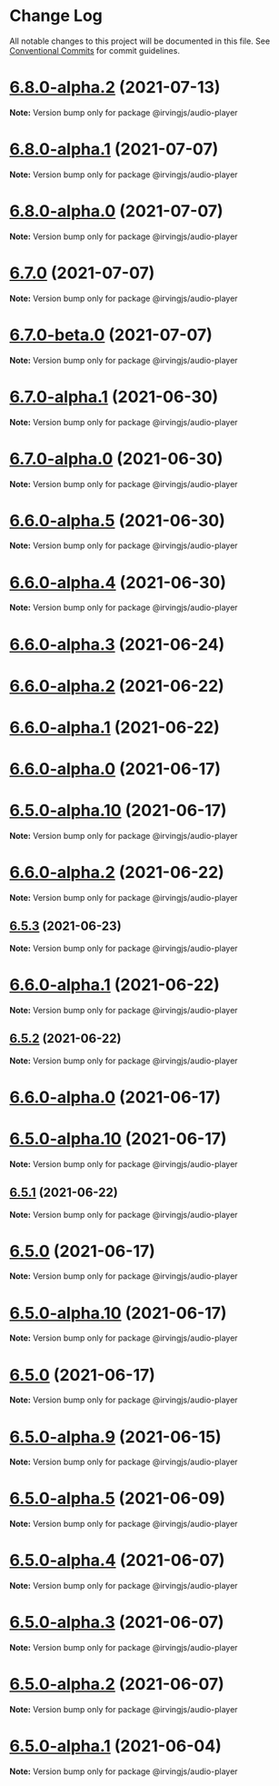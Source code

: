 # Change Log

All notable changes to this project will be documented in this file.
See [Conventional Commits](https://conventionalcommits.org) for commit guidelines.

# [6.8.0-alpha.2](https://github.com/alleyinteractive/irving/packages/audio-player/compare/v6.8.0-alpha.1...v6.8.0-alpha.2) (2021-07-13)

**Note:** Version bump only for package @irvingjs/audio-player





# [6.8.0-alpha.1](https://github.com/alleyinteractive/irving/packages/audio-player/compare/v6.8.0-alpha.0...v6.8.0-alpha.1) (2021-07-07)

**Note:** Version bump only for package @irvingjs/audio-player





# [6.8.0-alpha.0](https://github.com/alleyinteractive/irving/packages/audio-player/compare/v6.7.0...v6.8.0-alpha.0) (2021-07-07)

**Note:** Version bump only for package @irvingjs/audio-player





# [6.7.0](https://github.com/alleyinteractive/irving/packages/audio-player/compare/v6.7.0-beta.0...v6.7.0) (2021-07-07)

**Note:** Version bump only for package @irvingjs/audio-player





# [6.7.0-beta.0](https://github.com/alleyinteractive/irving/packages/audio-player/compare/v6.7.0-alpha.3...v6.7.0-beta.0) (2021-07-07)

**Note:** Version bump only for package @irvingjs/audio-player





# [6.7.0-alpha.1](https://github.com/alleyinteractive/irving/packages/audio-player/compare/v6.7.0-alpha.0...v6.7.0-alpha.1) (2021-06-30)

**Note:** Version bump only for package @irvingjs/audio-player





# [6.7.0-alpha.0](https://github.com/alleyinteractive/irving/packages/audio-player/compare/v6.6.0-alpha.5...v6.7.0-alpha.0) (2021-06-30)

**Note:** Version bump only for package @irvingjs/audio-player





# [6.6.0-alpha.5](https://github.com/alleyinteractive/irving/packages/audio-player/compare/v6.6.0-alpha.4...v6.6.0-alpha.5) (2021-06-30)

**Note:** Version bump only for package @irvingjs/audio-player





# [6.6.0-alpha.4](https://github.com/alleyinteractive/irving/packages/audio-player/compare/v6.6.0-alpha.3...v6.6.0-alpha.4) (2021-06-30)

**Note:** Version bump only for package @irvingjs/audio-player





# [6.6.0-alpha.3](https://github.com/alleyinteractive/irving/packages/audio-player/compare/v6.5.3...v6.6.0-alpha.3) (2021-06-24)



# [6.6.0-alpha.2](https://github.com/alleyinteractive/irving/packages/audio-player/compare/v6.5.1...v6.6.0-alpha.2) (2021-06-22)



# [6.6.0-alpha.1](https://github.com/alleyinteractive/irving/packages/audio-player/compare/v6.6.0-alpha.0...v6.6.0-alpha.1) (2021-06-22)



# [6.6.0-alpha.0](https://github.com/alleyinteractive/irving/packages/audio-player/compare/v6.5.0...v6.6.0-alpha.0) (2021-06-17)



# [6.5.0-alpha.10](https://github.com/alleyinteractive/irving/packages/audio-player/compare/v6.5.0-alpha.9...v6.5.0-alpha.10) (2021-06-17)

**Note:** Version bump only for package @irvingjs/audio-player





# [6.6.0-alpha.2](https://github.com/alleyinteractive/irving/packages/audio-player/compare/v6.6.0-alpha.1...v6.6.0-alpha.2) (2021-06-22)

**Note:** Version bump only for package @irvingjs/audio-player
## [6.5.3](https://github.com/alleyinteractive/irving/packages/audio-player/compare/v6.5.2...v6.5.3) (2021-06-23)

**Note:** Version bump only for package @irvingjs/audio-player





# [6.6.0-alpha.1](https://github.com/alleyinteractive/irving/packages/audio-player/compare/v6.6.0-alpha.0...v6.6.0-alpha.1) (2021-06-22)

**Note:** Version bump only for package @irvingjs/audio-player
## [6.5.2](https://github.com/alleyinteractive/irving/packages/audio-player/compare/v6.5.1...v6.5.2) (2021-06-22)

**Note:** Version bump only for package @irvingjs/audio-player





# [6.6.0-alpha.0](https://github.com/alleyinteractive/irving/packages/audio-player/compare/v6.5.0...v6.6.0-alpha.0) (2021-06-17)



# [6.5.0-alpha.10](https://github.com/alleyinteractive/irving/packages/audio-player/compare/v6.5.0-alpha.9...v6.5.0-alpha.10) (2021-06-17)

**Note:** Version bump only for package @irvingjs/audio-player
## [6.5.1](https://github.com/alleyinteractive/irving/packages/audio-player/compare/v6.5.0...v6.5.1) (2021-06-22)

**Note:** Version bump only for package @irvingjs/audio-player





# [6.5.0](https://github.com/alleyinteractive/irving/packages/audio-player/compare/v6.5.0-alpha.9...v6.5.0) (2021-06-17)

**Note:** Version bump only for package @irvingjs/audio-player





# [6.5.0-alpha.10](https://github.com/alleyinteractive/irving/packages/audio-player/compare/v6.5.0-alpha.9...v6.5.0-alpha.10) (2021-06-17)

**Note:** Version bump only for package @irvingjs/audio-player
# [6.5.0](https://github.com/alleyinteractive/irving/packages/audio-player/compare/v6.5.0-alpha.9...v6.5.0) (2021-06-17)

**Note:** Version bump only for package @irvingjs/audio-player

# [6.5.0-alpha.9](https://github.com/alleyinteractive/irving/packages/audio-player/compare/v6.5.0-alpha.8...v6.5.0-alpha.9) (2021-06-15)

**Note:** Version bump only for package @irvingjs/audio-player





# [6.5.0-alpha.5](https://github.com/alleyinteractive/irving/packages/audio-player/compare/v6.5.0-alpha.4...v6.5.0-alpha.5) (2021-06-09)

**Note:** Version bump only for package @irvingjs/audio-player





# [6.5.0-alpha.4](https://github.com/alleyinteractive/irving/packages/audio-player/compare/v6.5.0-alpha.3...v6.5.0-alpha.4) (2021-06-07)

**Note:** Version bump only for package @irvingjs/audio-player





# [6.5.0-alpha.3](https://github.com/alleyinteractive/irving/packages/audio-player/compare/v6.5.0-alpha.2...v6.5.0-alpha.3) (2021-06-07)

**Note:** Version bump only for package @irvingjs/audio-player





# [6.5.0-alpha.2](https://github.com/alleyinteractive/irving/packages/audio-player/compare/v6.5.0-alpha.1...v6.5.0-alpha.2) (2021-06-07)

**Note:** Version bump only for package @irvingjs/audio-player





# [6.5.0-alpha.1](https://github.com/alleyinteractive/irving/packages/audio-player/compare/v6.5.0-alpha.0...v6.5.0-alpha.1) (2021-06-04)

**Note:** Version bump only for package @irvingjs/audio-player
